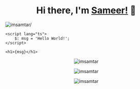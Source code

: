 <h1 align="center">Hi there, I'm <a href="https://imsamtar.github.io"  target="_blank">Sameer!</a> 👋</h1>

<p align="left"> <img src=https://komarev.com/ghpvc/?username=imsamtar alt=imsamtar/> </p>

```svelte
<script lang="ts">
    $: msg = 'Hello World!';
</script>

<h1>{msg}</h1>
```

<p align="center"> <img src=https://github-readme-stats.vercel.app/api?username=imsamtar&show_icons=true&theme=tokyonight alt=imsamtar /> </p>

<p align="center"><img align="center" src="https://github-readme-streak-stats.herokuapp.com/?user=imsamtar&theme=tokyonight" alt="imsamtar" /></p>

<p align="center">
  <img src="https://github-readme-stats.vercel.app/api/top-langs/?username=imsamtar&layout=compact&theme=tokyonight&langs_count=10" alt="imsamtar" />
</p>


<!--
**imsamtar/imsamtar** is a ✨ _special_ ✨ repository because its `README.md` (this file) appears on your GitHub profile.

Here are some ideas to get you started:

- 🔭 I’m currently working on ...
- 🌱 I’m currently learning ...
- 👯 I’m looking to collaborate on ...
- 🤔 I’m looking for help with ...
- 💬 Ask me about ...
- 📫 How to reach me: ...
- 😄 Pronouns: ...
- ⚡ Fun fact: ...
-->
